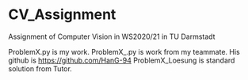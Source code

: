 # CV_Assignment
 Assignment of Computer Vision in WS2020/21 in TU Darmstadt

ProblemX.py is my work.
ProblemX_.py is work from my teammate. His github is https://github.com/HanG-94
ProblemX_Loesung is standard solution from Tutor.
